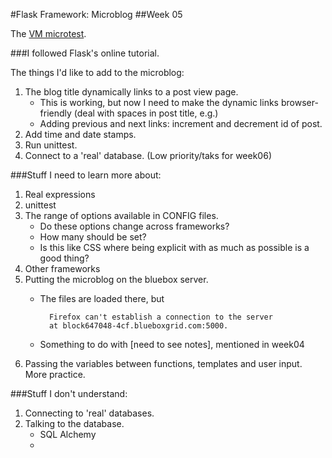 #Flask Framework: Microblog
##Week 05


The [VM microtest](http://block647048-4cf.blueboxgrid.com:5000/).


###I followed Flask's online tutorial. 

The things I'd like to add to the microblog:

1. The blog title dynamically links to a post view page.
	- This is working, but now I need to make the dynamic links browser-friendly (deal with spaces in post title, e.g.)
	- Adding previous and next links: increment and decrement id of post.
2. Add time and date stamps.
3. Run unittest.
4. Connect to a 'real' database. (Low priority/taks for week06)

###Stuff I need to learn more about:

1. Real expressions
2. unittest
3. The range of options available in CONFIG files.
	+ Do these options change across frameworks?
	+ How many should be set? 
	+ Is this like CSS where being explicit with as much as possible is a good thing?
4. Other frameworks
5. Putting the microblog on the bluebox server.
	+ The files are loaded there, but 
			
			Firefox can't establish a connection to the server 
			at block647048-4cf.blueboxgrid.com:5000.

	+ Something to do with [need to see notes], mentioned in week04
6. Passing the variables between functions, templates and user input. More practice.

###Stuff I don't understand:
1. Connecting to 'real' databases.
2. Talking to the database. 
	- SQL Alchemy
	- 